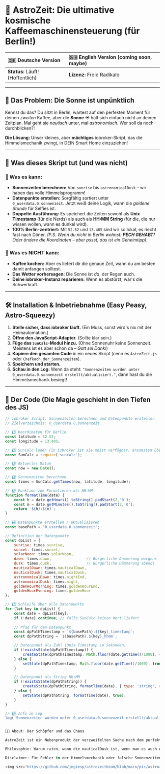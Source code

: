 # 🚀 AstroZeit: Die ultimative kosmische Kaffeemaschinensteuerung (für Berlin!)

| 🇩🇪 Deutsche Version | 🇬🇧 English Version (coming soon, maybe) |
| :--- | :--- |
| **Status:** Läuft! (Hoffentlich) | **Lizenz:** Freie Radikale |



---

## 🧐 Das Problem: Die Sonne ist unpünktlich

Kennst du das? Du sitzt in Berlin, wartest auf den perfekten Moment für deinen *zweiten* Kaffee, aber die **Sonne** ☀️ hält sich einfach nicht an deinen Zeitplan. Mal geht sie *nautisch* unter, mal *astronomisch*. Wer soll da noch durchblicken?!

**Die Lösung:** Unser kleines, aber **mächtiges** iobroker-Skript, das die Himmelsmechanik zwingt, in DEIN Smart Home einzuziehen!

---

## 🌌 Was dieses Skript tut (und was nicht)

### 🥇 Was es kann:

* **Sonnenzeiten berechnen:** Von `sunrise` bis `astronomicalDusk` – wir haben das volle Himmelsprogramm!
* **Datenpunkte erstellen:** Sorgfältig sortiert unter `0_userdata.0.sonnenzeit`. Jetzt weiß deine Logik, wann die *goldene Stunde* für Selfies ist.
* **Doppelte Ausführung:** Es speichert die Zeiten sowohl als **Unix Timestamp** (für die Nerds) als auch als **HH:MM String** (für die, die nur wissen wollen, wann es dunkel wird).
* **100% Berlin-zentriert:** Mit `52.52` und `13.405` sind wir so lokal, es riecht fast nach Döner.
    *(P.S. Wenn du nicht in Berlin wohnst: **PECH GEHABT!** Oder ändere die Koordinaten – aber pssst, das ist ein Geheimtipp).*

### 🥈 Was es NICHT kann:

* **Kaffee kochen:** Aber es liefert dir die genaue Zeit, wann du am besten damit anfangen solltest.
* **Das Wetter vorhersagen:** Die Sonne ist *da*, der Regen auch.
* **Deine iobroker-Instanz reparieren:** Wenn es abstürzt, war's die Schwerkraft.

---

## 🛠️ Installation & Inbetriebnahme (Easy Peasy, Astro-Squeezy)

1.  **Stelle sicher, dass iobroker läuft.** (Ein Muss, sonst wird's nix mit der Heimautomation.)
2.  **Öffne den JavaScript-Adapter.** (Sollte klar sein.)
3.  **Füge das `SunCalc`-Modul hinzu.** (Ohne Sonnenuhr keine Sonnenzeit. Meistens ist es aber schon da – *Gott sei Dank!*)
4.  **Kopiere den gesamten Code** in ein neues Skript (nenn es `AstroZeit.js` oder `Chefkoch_der_Sonnenzeiten`).
5.  **Speichern und starten.**
6.  **Schau in den Log:** Wenn da steht: `"Sonnenzeiten wurden unter 0_userdata.0.sonnenzeit erstellt/aktualisiert."`, dann hast du die Himmelsmechanik besiegt!

---

## 📜 Der Code (Die Magie geschieht in den Tiefen des JS)

```javascript
// iobroker Script: Sonnenzeiten berechnen und Datenpunkte erstellen
// Zielverzeichnis: 0_userdata.0.sonnenzeit

// 1️⃣ Koordinaten für Berlin
const latitude = 52.52;
const longitude = 13.405;

// 2️⃣ SunCalc laden (in iobroker ist sie meist verfügbar, ansonsten über javascript-Adapter als npm-Modul)
const SunCalc = require('suncalc');

// 3️⃣ Aktuelles Datum
const now = new Date();

// 4️⃣ Sonnenzeiten berechnen
const times = SunCalc.getTimes(now, latitude, longitude);

// 5️⃣ Funktion zum Formatieren als HH:MM
function formatTime(date) {
    const h = date.getHours().toString().padStart(2,'0');
    const m = date.getMinutes().toString().padStart(2,'0');
    return `${h}:${m}`;
}

// 6️⃣ Datenpunkte erstellen / aktualisieren
const basePath = '0_userdata.0.sonnenzeit';

// Definition der Datenpunkte
const dpList = {
    sunrise: times.sunrise,
    sunset: times.sunset,
    solarNoon: times.solarNoon,
    dawn: times.dawn,                // Bürgerliche Dämmerung morgens
    dusk: times.dusk,                // Bürgerliche Dämmerung abends
    nauticalDawn: times.nauticalDawn,
    nauticalDusk: times.nauticalDusk,
    astronomicalDawn: times.nightEnd,
    astronomicalDusk: times.night,
    goldenHourMorning: times.goldenHourEnd,
    goldenHourEvening: times.goldenHour
};

// 7️⃣ Schleife über alle Datenpunkte
for (let key in dpList) {
    const date = dpList[key];
    if (!date) continue; // falls SunCalc keinen Wert liefert
    
    // Pfad für den Datenpunkt
    const dpPathTimestamp = `${basePath}.${key}_timestamp`;
    const dpPathString = `${basePath}.${key}_hhmm`;

    // Datenpunkt als Zahl (Unix Timestamp in Sekunden)
    if (!existsState(dpPathTimestamp)) {
        createState(dpPathTimestamp, Math.floor(date.getTime()/1000), { type: 'number', read: true, write: false });
    } else {
        setState(dpPathTimestamp, Math.floor(date.getTime()/1000), true);
    }

    // Datenpunkt als String HH:MM
    if (!existsState(dpPathString)) {
        createState(dpPathString, formatTime(date), { type: 'string', read: true, write: false });
    } else {
        setState(dpPathString, formatTime(date), true);
    }
}

// 8️⃣ Info in Log
log('Sonnenzeiten wurden unter 0_userdata.0.sonnenzeit erstellt/aktualisiert.');


👨‍🔬 About: Der Schöpfer und das Chaos

AstroZeit ist ein Nebenprodukt der verzweifelten Suche nach dem perfekten Moment, um die Rolläden zu schließen, damit die Nachbarn nicht das Chaos im Wohnzimmer sehen. Entwickelt in einer schlaflosen Nacht, in der die Sonne einfach nicht wusste, ob sie auf- oder untergehen soll.

Philosophie: Warum raten, wann die nauticalDusk ist, wenn man es auch wissen kann? Die Menschheit ist auf dem Mond gelandet – wir können auch die Dämmerung in einem iobroker-Datenpunkt erfassen!

Disclaimer: Für Fehler in der Himmelsmechanik oder falsche Sonnenzeiten aufgrund von Zeitzonenwechseln lehnen wir jede Verantwortung ab. Frag die Sonne, nicht den Coder! 🤪

<img src="https://github.com/jogiesp/astrozeitbeam/blob/main/pic/astrozeit1.png?raw=true" width="200" alt="Astrozeit">